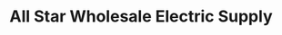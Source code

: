 ---
title: "All Star Wholesale Electric Supply"
url: /hawthorne/all-star-wholesale-electric-supply/
shop: electrical
---